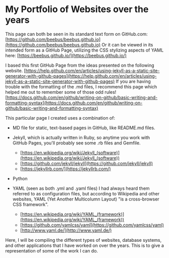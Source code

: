 # My Portfolio of Websites over the years
This page can both be seen in its standard text form on GitHub.com: [https://github.com/beebus/beebus.github.io](https://github.com/beebus/beebus.github.io)
Or it can be viewed in its intended form as a GitHub Page, utilizing the CSS stylizing aspects of YAML here: [https://beebus.github.io/](https://beebus.github.io/)

I based this first GitHub Page from the ideas presented on the following website. 
[https://help.github.com/en/articles/using-jekyll-as-a-static-site-generator-with-github-pages](https://help.github.com/en/articles/using-jekyll-as-a-static-site-generator-with-github-pages)
If you are having trouble with the formatting of the .md files, I recommend this page which helped me out to remember some of those odd rules!
[https://docs.github.com/en/github/writing-on-github/basic-writing-and-formatting-syntax](https://docs.github.com/en/github/writing-on-github/basic-writing-and-formatting-syntax)

This particular page I created uses a combination of:
* MD file for static, text-based pages in GitHub, like README.md files.
* Jekyll, which is actually written in Ruby, so anytime you work with GitHub Pages, you'll probably see some .rb files and Gemfile.
  * [https://en.wikipedia.org/wiki/Jekyll_(software)](https://en.wikipedia.org/wiki/Jekyll_(software))
  * [https://github.com/jekyll/jekyll](https://github.com/jekyll/jekyll)
  * [https://jekyllrb.com/](https://jekyllrb.com/)

* Python

* YAML (seen as both .yml and .yaml files) I had always heard them referred to as configuration files, but according to Wikipedia and other websites, YAML (Yet Another Multicolumn Layout) "is a cross-browser CSS framework".
  * [https://en.wikipedia.org/wiki/YAML_(framework)](https://en.wikipedia.org/wiki/YAML_(framework))
  * [https://github.com/yamlcss/yaml](https://github.com/yamlcss/yaml)
  * [http://www.yaml.de/](http://www.yaml.de/)


Here, I will be compiling the different types of websites, database systems, and other applications that I have worked on over the years. This is to give a representation of some of the work I can do.
